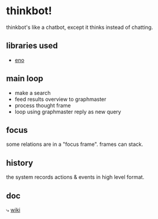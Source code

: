 # thinkbot!

thinkbot's like a chatbot, except it thinks instead of chatting.

## libraries used

- [eno](https://eno-lang.org/)

## main loop

- make a search
- feed results overview to graphmaster
- process thought frame
- loop using graphmaster reply as new query

## focus

some relations are in a "focus frame". frames can stack.

## history

the system records actions & events in high level format.

## doc

⤷ [wiki](https://github.com/ThinkbotsAreFree/thinkbot/wiki)
